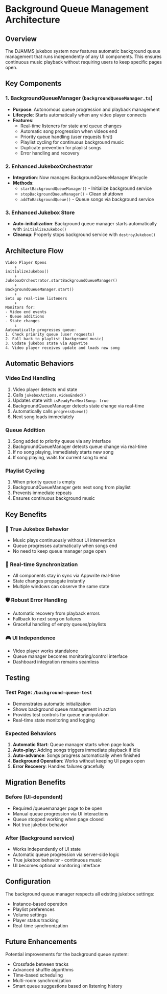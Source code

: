 # Background Queue Management Architecture

## Overview
The DJAMMS jukebox system now features automatic background queue management that runs independently of any UI components. This ensures continuous music playback without requiring users to keep specific pages open.

## Key Components

### 1. BackgroundQueueManager (`backgroundQueueManager.ts`)
- **Purpose**: Autonomous queue progression and playback management
- **Lifecycle**: Starts automatically when any video player connects
- **Features**:
  - Real-time listeners for state and queue changes
  - Automatic song progression when videos end
  - Priority queue handling (user requests first)
  - Playlist cycling for continuous background music
  - Duplicate prevention for playlist songs
  - Error handling and recovery

### 2. Enhanced JukeboxOrchestrator
- **Integration**: Now manages BackgroundQueueManager lifecycle
- **Methods**:
  - `startBackgroundQueueManager()` - Initialize background service
  - `stopBackgroundQueueManager()` - Clean shutdown
  - `addToBackgroundQueue()` - Queue songs via background service

### 3. Enhanced Jukebox Store
- **Auto-initialization**: Background queue manager starts automatically with `initializeJukebox()`
- **Cleanup**: Properly stops background service with `destroyJukebox()`

## Architecture Flow

```
Video Player Opens
    ↓
initializeJukebox()
    ↓
JukeboxOrchestrator.startBackgroundQueueManager()
    ↓
BackgroundQueueManager.start()
    ↓
Sets up real-time listeners
    ↓
Monitors for:
- Video end events
- Queue additions
- State changes
    ↓
Automatically progresses queue:
1. Check priority queue (user requests)
2. Fall back to playlist (background music)
3. Update jukebox state via Appwrite
4. Video player receives update and loads new song
```

## Automatic Behaviors

### Video End Handling
1. Video player detects end state
2. Calls `jukeboxActions.videoEnded()`
3. Updates state with `isReadyForNextSong: true`
4. BackgroundQueueManager detects state change via real-time
5. Automatically calls `progressQueue()`
6. Next song loads immediately

### Queue Addition
1. Song added to priority queue via any interface
2. BackgroundQueueManager detects queue change via real-time
3. If no song playing, immediately starts new song
4. If song playing, waits for current song to end

### Playlist Cycling
1. When priority queue is empty
2. BackgroundQueueManager gets next song from playlist
3. Prevents immediate repeats
4. Ensures continuous background music

## Key Benefits

### 🎵 True Jukebox Behavior
- Music plays continuously without UI intervention
- Queue progresses automatically when songs end
- No need to keep queue manager page open

### 🔄 Real-time Synchronization
- All components stay in sync via Appwrite real-time
- State changes propagate instantly
- Multiple windows can observe the same state

### 🛡️ Robust Error Handling
- Automatic recovery from playback errors
- Fallback to next song on failures
- Graceful handling of empty queues/playlists

### 🎮 UI Independence
- Video player works standalone
- Queue manager becomes monitoring/control interface
- Dashboard integration remains seamless

## Testing

### Test Page: `/background-queue-test`
- Demonstrates automatic initialization
- Shows background queue management in action
- Provides test controls for queue manipulation
- Real-time state monitoring and logging

### Expected Behaviors
1. **Automatic Start**: Queue manager starts when page loads
2. **Auto-play**: Adding songs triggers immediate playback if idle
3. **Auto-advance**: Songs progress automatically when finished
4. **Background Operation**: Works without keeping UI pages open
5. **Error Recovery**: Handles failures gracefully

## Migration Benefits

### Before (UI-dependent)
- Required /queuemanager page to be open
- Manual queue progression via UI interactions
- Queue stopped working when page closed
- Not true jukebox behavior

### After (Background service)
- Works independently of UI state
- Automatic queue progression via server-side logic
- True jukebox behavior - continuous music
- UI becomes optional monitoring interface

## Configuration

The background queue manager respects all existing jukebox settings:
- Instance-based operation
- Playlist preferences
- Volume settings
- Player status tracking
- Real-time synchronization

## Future Enhancements

Potential improvements for the background queue system:
- Crossfade between tracks
- Advanced shuffle algorithms
- Time-based scheduling
- Multi-room synchronization
- Smart queue suggestions based on listening history